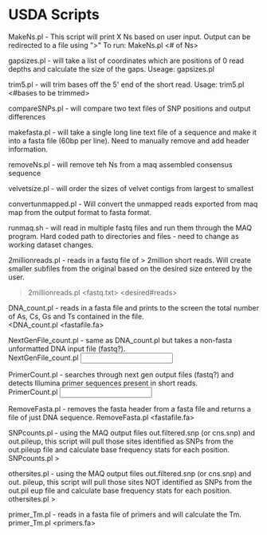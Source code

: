 USDA Scripts
============

MakeNs.pl - This script will print  X Ns based on user input. 
Output can be redirected to a file using ">"
To run:  MakeNs.pl <# of Ns>

gapsizes.pl - will take a list of coordinates which are positions of 0 read depths and calculate the size of the gaps.  Useage:  gapsizes.pl <filename>

trim5.pl - will trim bases off the 5' end of the short read.  Usage:  trim5.pl <filename> <#bases to be trimmed>

compareSNPs.pl - will compare two text files of SNP positions and output differences

makefasta.pl - will take a single long line text file of a sequence and make it into a fasta file (60bp per line).  Need to manually remove and add header information.

removeNs.pl - will remove teh Ns from a maq assembled consensus sequence

velvetsize.pl - will order the sizes of velvet contigs from largest to smallest

convertunmapped.pl - Will convert the unmapped reads exported from maq map from the output format to fasta format.

runmaq.sh - will read in multiple fastq files and run them through the MAQ program.  Hard coded path to directories and files - need to change as working dataset changes.

2millionreads.pl - reads in a fastq file of > 2million short reads.  Will create smaller subfiles from the original based on the desired size entered by the user.
>2millionreads.pl <fastq.txt> <desired#reads>

DNA_count.pl - reads in a fasta file and prints to the screen the total number of As, Cs, Gs and Ts contained in the file.  
<DNA_count.pl <fastafile.fa>

NextGenFile_count.pl - same as DNA_count.pl but takes a non-fasta unformatted DNA input file (fastq?).  
NextGenFile_count.pl <input file>

PrimerCount.pl - searches through next gen output files (fastq?) and detects Illumina primer sequences present in short reads.  
PrimerCount.pl <input file>

RemoveFasta.pl - removes the fasta header from a fasta file and returns a file of just DNA sequence.
RemoveFasta.pl <fastafile.fa>

SNPcounts.pl - using the MAQ output files out.filtered.snp (or cns.snp) and out.pileup, this script will pull those sites identified as SNPs from the out.pileup file and calculate base frequency stats for each position.
SNPcounts.pl <snp file> <pileup file> > <outfile>

othersites.pl - using the MAQ output files out.filtered.snp (or cns.snp) and out.
pileup, this script will pull those sites NOT identified as SNPs from the out.pil
eup file and calculate base frequency stats for each   position.
othersites.pl <snp file> <pileup file> > <outfile>

primer_Tm.pl - reads in a fasta file of primers and will calculate the Tm.
primer_Tm.pl <primers.fa>

